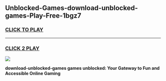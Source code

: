 
## Unblocked-Games-download-unblocked-games-Play-Free-1bgz7
<h3>
<a href="https://premium76.site?title=download-unblocked-games&ref=20A">CLICK TO PLAY</a></h3>
<hr>

<h3>
<a href="https://premium76.site?title=download-unblocked-games&ref=20A">CLICK 2 PLAY</a>
  
</h3>

<a href="https://premium76.site?title=download-unblocked-games&ref=20A"><img src="https://clearcache.store/games.png"></a>


**download-unblocked-games games unblocked: Your Gateway to Fun and Accessible Online Gaming**
